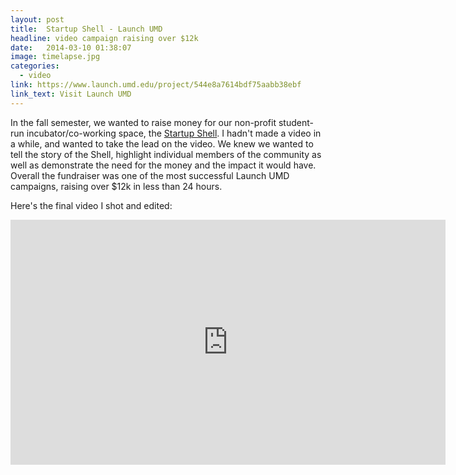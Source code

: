 ```yaml
---
layout: post
title:  Startup Shell - Launch UMD
headline: video campaign raising over $12k
date:   2014-03-10 01:38:07
image: timelapse.jpg
categories:
  - video
link: https://www.launch.umd.edu/project/544e8a7614bdf75aabb38ebf
link_text: Visit Launch UMD
---
```

In the fall semester, we wanted to raise money for our non-profit student-run incubator/co-working space, the [Startup Shell](http://startupshell.org/). I hadn't made a video in a while, and wanted to take the lead on the video. We knew we wanted to tell the story of the Shell, highlight individual members of the community as well as demonstrate the need for the money and the impact it would have.
Overall the fundraiser was one of the most successful Launch UMD campaigns, raising over $12k in less than 24 hours.

Here's the final video I shot and edited:

<iframe width="696" height="392" src="https://www.youtube.com/embed/3ccWz5TcWpQ?VQ=HD1080&rel=0&showinfo=0" frameborder="0" allowfullscreen></iframe>
